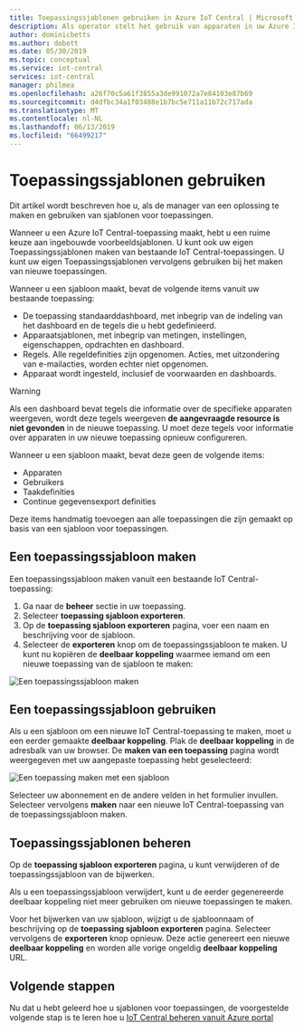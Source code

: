 ```yaml
---
title: Toepassingssjablonen gebruiken in Azure IoT Central | Microsoft Docs
description: Als operator stelt het gebruik van apparaten in uw Azure IoT Central-toepassing.
author: dominicbetts
ms.author: dobett
ms.date: 05/30/2019
ms.topic: conceptual
ms.service: iot-central
services: iot-central
manager: philmea
ms.openlocfilehash: a26f70c5a61f3855a3de991072a7e84103e87b69
ms.sourcegitcommit: d4dfbc34a1f03488e1b7bc5e711a11b72c717ada
ms.translationtype: MT
ms.contentlocale: nl-NL
ms.lasthandoff: 06/13/2019
ms.locfileid: "66499217"
---
```

# <a name="use-application-templates"></a>Toepassingssjablonen gebruiken

Dit artikel wordt beschreven hoe u, als de manager van een oplossing te maken en gebruiken van sjablonen voor toepassingen.

Wanneer u een Azure IoT Central-toepassing maakt, hebt u een ruime keuze aan ingebouwde voorbeeldsjablonen. U kunt ook uw eigen Toepassingssjablonen maken van bestaande IoT Central-toepassingen. U kunt uw eigen Toepassingssjablonen vervolgens gebruiken bij het maken van nieuwe toepassingen.

Wanneer u een sjabloon maakt, bevat de volgende items vanuit uw bestaande toepassing:

- De toepassing standaarddashboard, met inbegrip van de indeling van het dashboard en de tegels die u hebt gedefinieerd.
- Apparaatsjablonen, met inbegrip van metingen, instellingen, eigenschappen, opdrachten en dashboard.
- Regels. Alle regeldefinities zijn opgenomen. Acties, met uitzondering van e-mailacties, worden echter niet opgenomen.
- Apparaat wordt ingesteld, inclusief de voorwaarden en dashboards.

> [!WARNING]
> Als een dashboard bevat tegels die informatie over de specifieke apparaten weergeven, wordt deze tegels weergeven **de aangevraagde resource is niet gevonden** in de nieuwe toepassing. U moet deze tegels voor informatie over apparaten in uw nieuwe toepassing opnieuw configureren.

Wanneer u een sjabloon maakt, bevat deze geen de volgende items:

- Apparaten
- Gebruikers
- Taakdefinities
- Continue gegevensexport definities

Deze items handmatig toevoegen aan alle toepassingen die zijn gemaakt op basis van een sjabloon voor toepassingen.

## <a name="create-an-application-template"></a>Een toepassingssjabloon maken

Een toepassingssjabloon maken vanuit een bestaande IoT Central-toepassing:

1. Ga naar de **beheer** sectie in uw toepassing.
1. Selecteer **toepassing sjabloon exporteren**.
1. Op de **toepassing sjabloon exporteren** pagina, voer een naam en beschrijving voor de sjabloon.
1. Selecteer de **exporteren** knop om de toepassingssjabloon te maken. U kunt nu kopiëren de **deelbaar koppeling** waarmee iemand om een nieuwe toepassing van de sjabloon te maken:

![Een toepassingssjabloon maken](media/howto-use-app-templates/create-template.png)

## <a name="use-an-application-template"></a>Een toepassingssjabloon gebruiken

Als u een sjabloon om een nieuwe IoT Central-toepassing te maken, moet u een eerder gemaakte **deelbaar koppeling**. Plak de **deelbaar koppeling** in de adresbalk van uw browser. De **maken van een toepassing** pagina wordt weergegeven met uw aangepaste toepassing hebt geselecteerd:

![Een toepassing maken met een sjabloon](media/howto-use-app-templates/create-app.png)

Selecteer uw abonnement en de andere velden in het formulier invullen. Selecteer vervolgens **maken** naar een nieuwe IoT Central-toepassing van de toepassingssjabloon maken.

## <a name="manage-application-templates"></a>Toepassingssjablonen beheren

Op de **toepassing sjabloon exporteren** pagina, u kunt verwijderen of de toepassingssjabloon van de bijwerken.

Als u een toepassingssjabloon verwijdert, kunt u de eerder gegenereerde deelbaar koppeling niet meer gebruiken om nieuwe toepassingen te maken.

Voor het bijwerken van uw sjabloon, wijzigt u de sjabloonnaam of beschrijving op de **toepassing sjabloon exporteren** pagina. Selecteer vervolgens de **exporteren** knop opnieuw. Deze actie genereert een nieuwe **deelbaar koppeling** en worden alle vorige ongeldig **deelbaar koppeling** URL.

## <a name="next-steps"></a>Volgende stappen

Nu dat u hebt geleerd hoe u sjablonen voor toepassingen, de voorgestelde volgende stap is te leren hoe u [IoT Central beheren vanuit Azure portal](howto-manage-iot-central-from-portal.md)
